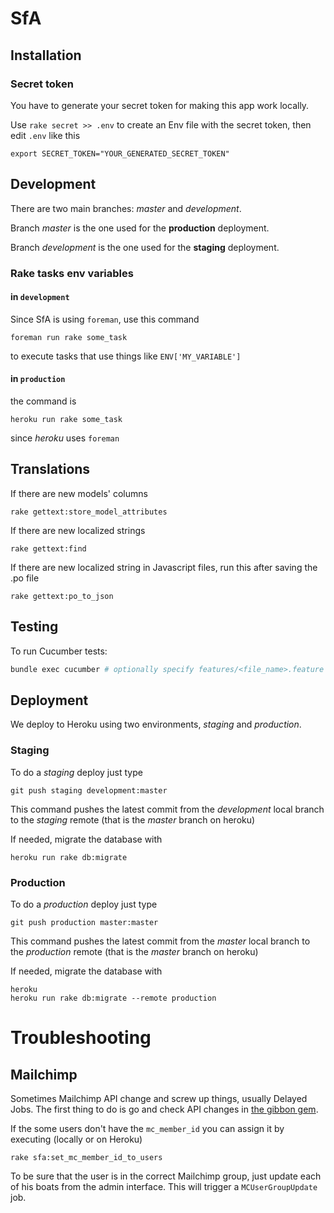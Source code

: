 # SfA

## Installation

### Secret token

You have to generate your secret token for making this app work locally.

Use `rake secret >> .env` to create an Env file with the secret token, then edit `.env` like this

```
export SECRET_TOKEN="YOUR_GENERATED_SECRET_TOKEN"
```


## Development

There are two main branches: *master* and *development*.

Branch *master* is the one used for the **production** deployment.

Branch *development* is the one used for the **staging** deployment.


### Rake tasks env variables

#### in `development`

Since SfA is using `foreman`, use this command

```
foreman run rake some_task
```

to execute tasks that use things like `ENV['MY_VARIABLE']`

#### in `production`
the command is

```
heroku run rake some_task
```

since *heroku* uses `foreman`

## Translations

If there are new models' columns

```
rake gettext:store_model_attributes
```

If there are new localized strings

```
rake gettext:find
```

If there are new localized string in Javascript files, run this after saving the .po file

```
rake gettext:po_to_json
```

## Testing

To run Cucumber tests:

```bash
bundle exec cucumber # optionally specify features/<file_name>.feature
```

## Deployment

We deploy to Heroku using two environments, *staging* and *production*.

### Staging

To do a *staging* deploy just type

```
git push staging development:master
```

This command pushes the latest commit from the *development* local branch to the *staging* remote (that is the *master* branch on heroku)

If needed, migrate the database with

```
heroku run rake db:migrate
```

### Production

To do a *production* deploy just type

```
git push production master:master
```

This command pushes the latest commit from the *master* local branch to the *production* remote (that is the *master* branch on heroku)

If needed, migrate the database with

```
heroku
heroku run rake db:migrate --remote production
```

# Troubleshooting

## Mailchimp

Sometimes Mailchimp API change and screw up things, usually Delayed Jobs. The first thing to do is go and check API changes in [the gibbon gem](https://github.com/amro/gibbon).

If the some users don't have the `mc_member_id` you can assign it by executing (locally or on Heroku)

```
rake sfa:set_mc_member_id_to_users
```

To be sure that the user is in the correct Mailchimp group, just update each of his boats from the admin interface. This will trigger a `MCUserGroupUpdate` job.
